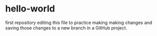 # hello-world
first repository
editing this file to practice making making changes and saving those changes to a new branch in a GitHub project. 
